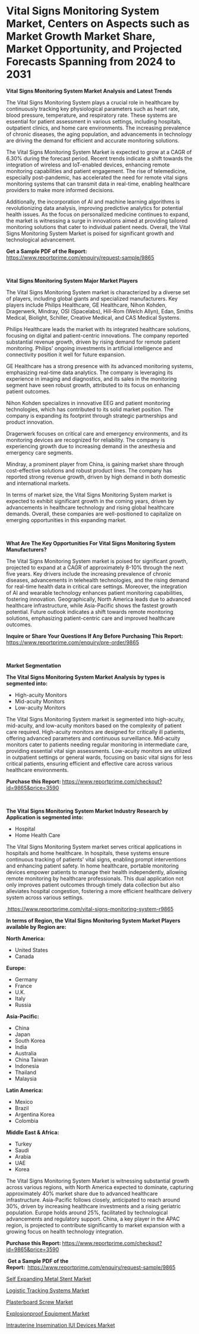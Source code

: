 <p><h1>Vital Signs Monitoring System Market, Centers on Aspects such as Market Growth Market Share, Market Opportunity, and Projected Forecasts Spanning from 2024 to 2031</h1></p><p><strong>Vital Signs Monitoring System Market Analysis and Latest Trends</strong></p>
<p><p>The Vital Signs Monitoring System plays a crucial role in healthcare by continuously tracking key physiological parameters such as heart rate, blood pressure, temperature, and respiratory rate. These systems are essential for patient assessment in various settings, including hospitals, outpatient clinics, and home care environments. The increasing prevalence of chronic diseases, the aging population, and advancements in technology are driving the demand for efficient and accurate monitoring solutions.</p><p>The Vital Signs Monitoring System Market is expected to grow at a CAGR of 6.30% during the forecast period. Recent trends indicate a shift towards the integration of wireless and IoT-enabled devices, enhancing remote monitoring capabilities and patient engagement. The rise of telemedicine, especially post-pandemic, has accelerated the need for remote vital signs monitoring systems that can transmit data in real-time, enabling healthcare providers to make more informed decisions.</p><p>Additionally, the incorporation of AI and machine learning algorithms is revolutionizing data analysis, improving predictive analytics for potential health issues. As the focus on personalized medicine continues to expand, the market is witnessing a surge in innovations aimed at providing tailored monitoring solutions that cater to individual patient needs. Overall, the Vital Signs Monitoring System Market is poised for significant growth and technological advancement.</p></p>
<p><strong>Get a Sample PDF of the Report:&nbsp;</strong> <a href="https://www.reportprime.com/enquiry/request-sample/9865?utm_campaign=973&utm_medium=2&utm_source=Github&utm_content=ia&utm_term=28112024&utm_id=vital-signs-monitoring-system">https://www.reportprime.com/enquiry/request-sample/9865</a></p>
<p>&nbsp;</p>
<p><strong>Vital Signs Monitoring System Major Market Players</strong></p>
<p><p>The Vital Signs Monitoring System market is characterized by a diverse set of players, including global giants and specialized manufacturers. Key players include Philips Healthcare, GE Healthcare, Nihon Kohden, Dragerwerk, Mindray, OSI (Spacelabs), Hill-Rom (Welch Allyn), Edan, Smiths Medical, Biolight, Schiller, Creative Medical, and CAS Medical Systems.</p><p>Philips Healthcare leads the market with its integrated healthcare solutions, focusing on digital and patient-centric innovations. The company reported substantial revenue growth, driven by rising demand for remote patient monitoring. Philips' ongoing investments in artificial intelligence and connectivity position it well for future expansion.</p><p>GE Healthcare has a strong presence with its advanced monitoring systems, emphasizing real-time data analytics. The company is leveraging its experience in imaging and diagnostics, and its sales in the monitoring segment have seen robust growth, attributed to its focus on enhancing patient outcomes. </p><p>Nihon Kohden specializes in innovative EEG and patient monitoring technologies, which has contributed to its solid market position. The company is expanding its footprint through strategic partnerships and product innovation.</p><p>Dragerwerk focuses on critical care and emergency environments, and its monitoring devices are recognized for reliability. The company is experiencing growth due to increasing demand in the anesthesia and emergency care segments.</p><p>Mindray, a prominent player from China, is gaining market share through cost-effective solutions and robust product lines. The company has reported strong revenue growth, driven by high demand in both domestic and international markets.</p><p>In terms of market size, the Vital Signs Monitoring System market is expected to exhibit significant growth in the coming years, driven by advancements in healthcare technology and rising global healthcare demands. Overall, these companies are well-positioned to capitalize on emerging opportunities in this expanding market.</p></p>
<p>&nbsp;</p>
<p><strong>What Are The Key Opportunities For Vital Signs Monitoring System Manufacturers?</strong></p>
<p><p>The Vital Signs Monitoring System market is poised for significant growth, projected to expand at a CAGR of approximately 8-10% through the next five years. Key drivers include the increasing prevalence of chronic diseases, advancements in telehealth technologies, and the rising demand for real-time health data in critical care settings. Moreover, the integration of AI and wearable technology enhances patient monitoring capabilities, fostering innovation. Geographically, North America leads due to advanced healthcare infrastructure, while Asia-Pacific shows the fastest growth potential. Future outlook indicates a shift towards remote monitoring solutions, emphasizing patient-centric care and improved healthcare outcomes.</p></p>
<p><strong>Inquire or Share Your Questions If Any Before Purchasing This Report:</strong> <a href="https://www.reportprime.com/enquiry/pre-order/9865?utm_campaign=973&utm_medium=2&utm_source=Github&utm_content=ia&utm_term=28112024&utm_id=vital-signs-monitoring-system">https://www.reportprime.com/enquiry/pre-order/9865</a></p>
<p>&nbsp;</p>
<p><strong>Market Segmentation</strong></p>
<p><strong>The Vital Signs Monitoring System Market Analysis by types is segmented into:</strong></p>
<p><ul><li>High-acuity Monitors</li><li>Mid-acuity Monitors</li><li>Low-acuity Monitors</li></ul></p>
<p><p>The Vital Signs Monitoring System market is segmented into high-acuity, mid-acuity, and low-acuity monitors based on the complexity of patient care required. High-acuity monitors are designed for critically ill patients, offering advanced parameters and continuous surveillance. Mid-acuity monitors cater to patients needing regular monitoring in intermediate care, providing essential vital sign assessments. Low-acuity monitors are utilized in outpatient settings or general wards, focusing on basic vital signs for less critical patients, ensuring efficient and effective care across various healthcare environments.</p></p>
<p><strong>Purchase this Report:&nbsp;</strong><a href="https://www.reportprime.com/checkout?id=9865&price=3590&utm_campaign=973&utm_medium=2&utm_source=Github&utm_content=ia&utm_term=28112024&utm_id=vital-signs-monitoring-system">https://www.reportprime.com/checkout?id=9865&price=3590</a></p>
<p>&nbsp;</p>
<p><strong>The Vital Signs Monitoring System Market Industry Research by Application is segmented into:</strong></p>
<p><ul><li>Hospital</li><li>Home Health Care</li></ul></p>
<p><p>The Vital Signs Monitoring System market serves critical applications in hospitals and home healthcare. In hospitals, these systems ensure continuous tracking of patients' vital signs, enabling prompt interventions and enhancing patient safety. In home healthcare, portable monitoring devices empower patients to manage their health independently, allowing remote monitoring by healthcare professionals. This dual application not only improves patient outcomes through timely data collection but also alleviates hospital congestion, fostering a more efficient healthcare delivery system across various settings.</p></p>
<p><a href="https://www.reportprime.com/vital-signs-monitoring-system-r9865?utm_campaign=973&utm_medium=2&utm_source=Github&utm_content=ia&utm_term=28112024&utm_id=vital-signs-monitoring-system">&nbsp;https://www.reportprime.com/vital-signs-monitoring-system-r9865</a></p>
<p><strong>In terms of Region, the Vital Signs Monitoring System Market Players available by Region are:</strong></p>
<p>
    <p> <strong> North America: </strong>
        <ul>
            <li>United States</li>
            <li>Canada</li>
        </ul>
        </p> 
    <p> <strong> Europe: </strong>
        <ul>
            <li>Germany</li>
            <li>France</li>
            <li>U.K.</li>
            <li>Italy</li>
            <li>Russia</li>
        </ul>
        </p> 
    <p> <strong> Asia-Pacific: </strong>
        <ul>
            <li>China</li>
            <li>Japan</li>
            <li>South Korea</li>
            <li>India</li>
            <li>Australia</li>
            <li>China Taiwan</li>
            <li>Indonesia</li>
            <li>Thailand</li>
            <li>Malaysia</li>
        </ul>
        </p> 
    <p> <strong> Latin America: </strong>
        <ul>
            <li>Mexico</li>
            <li>Brazil</li>
            <li>Argentina Korea</li>
            <li>Colombia</li>
        </ul>
        </p> 
    <p> <strong> Middle East & Africa: </strong>
        <ul>
            <li>Turkey</li>
            <li>Saudi</li>
            <li>Arabia</li>
            <li>UAE</li>
            <li>Korea</li>
        </ul>
    </p>
    </p>
<p><p>The Vital Signs Monitoring System Market is witnessing substantial growth across various regions, with North America expected to dominate, capturing approximately 40% market share due to advanced healthcare infrastructure. Asia-Pacific follows closely, anticipated to reach around 30%, driven by increasing healthcare investments and a rising geriatric population. Europe holds around 25%, facilitated by technological advancements and regulatory support. China, a key player in the APAC region, is projected to contribute significantly to market expansion with a growing focus on health technology integration.</p></p>
<p><strong>Purchase this Report: </strong><a href="https://www.reportprime.com/checkout?id=9865&price=3590&utm_campaign=973&utm_medium=2&utm_source=Github&utm_content=ia&utm_term=28112024&utm_id=vital-signs-monitoring-system">https://www.reportprime.com/checkout?id=9865&price=3590</a></p>
<p>&nbsp;<strong>Get a Sample PDF of the Report:&nbsp;&nbsp;</strong><a href="https://www.reportprime.com/enquiry/request-sample/9865?utm_campaign=973&utm_medium=2&utm_source=Github&utm_content=ia&utm_term=28112024&utm_id=vital-signs-monitoring-system">https://www.reportprime.com/enquiry/request-sample/9865</a></p>
<p><strong></strong></p>
<p><p><a href="https://github.com/rodinayygacklezi/Market-Research-Report-List-1/blob/main/self-expanding-metal-stent-market.md?utm_campaign=973&utm_medium=2&utm_source=Github&utm_content=ia&utm_term=28112024&utm_id=vital-signs-monitoring-system">Self Expanding Metal Stent Market</a></p><p><a href="https://issuu.com/reportprime-2/docs/logistic-tracking-systems-market-si_243b955e2864e9?utm_campaign=973&utm_medium=2&utm_source=Github&utm_content=ia&utm_term=28112024&utm_id=vital-signs-monitoring-system">Logistic Tracking Systems Market</a></p><p><a href="https://www.linkedin.com/pulse/thorough-analysis-global-regional-development-plasterboard-zdvve?utm_campaign=973&utm_medium=2&utm_source=Github&utm_content=ia&utm_term=28112024&utm_id=vital-signs-monitoring-system">Plasterboard Screw Market</a></p><p><a href="https://www.linkedin.com/pulse/explosionproof-equipment-market-maturity-analysis-regional-gj6ie?utm_campaign=973&utm_medium=2&utm_source=Github&utm_content=ia&utm_term=28112024&utm_id=vital-signs-monitoring-system">Explosionproof Equipment Market</a></p><p><a href="https://github.com/flnordan65e0/Market-Research-Report-List-1/blob/main/intrauterine-insemination-iui-devices-market.md?utm_campaign=973&utm_medium=2&utm_source=Github&utm_content=ia&utm_term=28112024&utm_id=vital-signs-monitoring-system">Intrauterine Insemination IUI Devices Market</a></p></p>